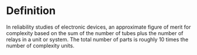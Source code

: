# Definition

In reliability studies of electronic devices, an approximate figure of
merit for complexity based on the sum of the number of tubes plus the
number of relays in a unit or system. The total number of parts is
roughly 10 times the number of complexity units.
